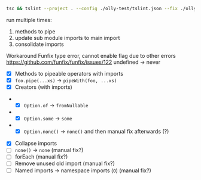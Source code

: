```bash
tsc && tslint --project . --config ./olly-test/tslint.json --fix ./olly-test/main.ts
```

run multiple times:
1. methods to pipe
2. update sub module imports to main import
3. consolidate imports

Workaround Funfix type error, cannot enable flag due to other errors
https://github.com/funfix/funfix/issues/122
undefined -> never


- [x] Methods to pipeable operators with imports
- [x] `foo.pipe(...xs)` -> `pipeWith(foo, ...xs)`
- [x] Creators (with imports)
- - [x] `Option.of` -> `fromNullable`
- - [x] `Option.some` -> `some`
- - [x] `Option.none()` -> `none()` and then manual fix afterwards (?)
- [x] Collapse imports
- [ ] `none()` -> `none` (manual fix?)
- [ ] forEach (manual fix?)
- [ ] Remove unused old import (manual fix?)
- [ ] Named imports -> namespace imports (`O`) (manual fix?)
